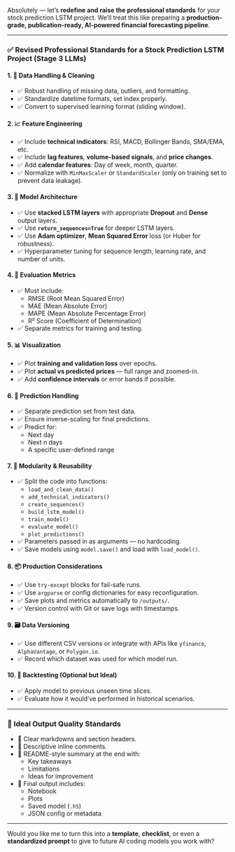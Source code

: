 Absolutely — let’s **redefine and raise the professional standards** for your stock prediction LSTM project. We’ll treat this like preparing a **production-grade, publication-ready, AI-powered financial forecasting pipeline**.

---

### ✅ Revised Professional Standards for a Stock Prediction LSTM Project (Stage 3 LLMs)

#### 1. 🧼 **Data Handling & Cleaning**
- ✅ Robust handling of missing data, outliers, and formatting.
- ✅ Standardize datetime formats, set index properly.
- ✅ Convert to supervised learning format (sliding window).

#### 2. 📈 **Feature Engineering**
- ✅ Include **technical indicators**: RSI, MACD, Bollinger Bands, SMA/EMA, etc.
- ✅ Include **lag features**, **volume-based signals**, and **price changes**.
- ✅ Add **calendar features**: Day of week, month, quarter.
- ✅ Normalize with `MinMaxScaler` or `StandardScaler` (only on training set to prevent data leakage).

#### 3. 🧠 **Model Architecture**
- ✅ Use **stacked LSTM layers** with appropriate **Dropout** and **Dense** output layers.
- ✅ Use **`return_sequences=True`** for deeper LSTM layers.
- ✅ Use **Adam optimizer**, **Mean Squared Error** loss (or Huber for robustness).
- ✅ Hyperparameter tuning for sequence length, learning rate, and number of units.

#### 4. 🧪 **Evaluation Metrics**
- ✅ Must include:
  - RMSE (Root Mean Squared Error)
  - MAE (Mean Absolute Error)
  - MAPE (Mean Absolute Percentage Error)
  - R² Score (Coefficient of Determination)
- ✅ Separate metrics for training and testing.

#### 5. 📊 **Visualization**
- ✅ Plot **training and validation loss** over epochs.
- ✅ Plot **actual vs predicted prices** — full range and zoomed-in.
- ✅ Add **confidence intervals** or error bands if possible.

#### 6. 🔮 **Prediction Handling**
- ✅ Separate prediction set from test data.
- ✅ Ensure inverse-scaling for final predictions.
- ✅ Predict for:
  - Next day
  - Next n days
  - A specific user-defined range

#### 7. 🔁 **Modularity & Reusability**
- ✅ Split the code into functions:
  - `load_and_clean_data()`
  - `add_technical_indicators()`
  - `create_sequences()`
  - `build_lstm_model()`
  - `train_model()`
  - `evaluate_model()`
  - `plot_predictions()`
- ✅ Parameters passed in as arguments — no hardcoding.
- ✅ Save models using `model.save()` and load with `load_model()`.

#### 8. 📦 **Production Considerations**
- ✅ Use `try-except` blocks for fail-safe runs.
- ✅ Use `argparse` or config dictionaries for easy reconfiguration.
- ✅ Save plots and metrics automatically to `/outputs/`.
- ✅ Version control with Git or save logs with timestamps.

#### 9. 🗃️ **Data Versioning**
- ✅ Use different CSV versions or integrate with APIs like `yfinance`, `AlphaVantage`, or `Polygon.io`.
- ✅ Record which dataset was used for which model run.

#### 10. 🧪 **Backtesting (Optional but Ideal)**
- ✅ Apply model to previous unseen time slices.
- ✅ Evaluate how it would’ve performed in historical scenarios.

---

### 🥇 Ideal Output Quality Standards
- 🧾 Clear markdowns and section headers.
- 💬 Descriptive inline comments.
- 📄 README-style summary at the end with:
  - Key takeaways
  - Limitations
  - Ideas for improvement
- 📁 Final output includes:
  - Notebook
  - Plots
  - Saved model (`.h5`)
  - JSON config or metadata

---

Would you like me to turn this into a **template**, **checklist**, or even a **standardized prompt** to give to future AI coding models you work with?
